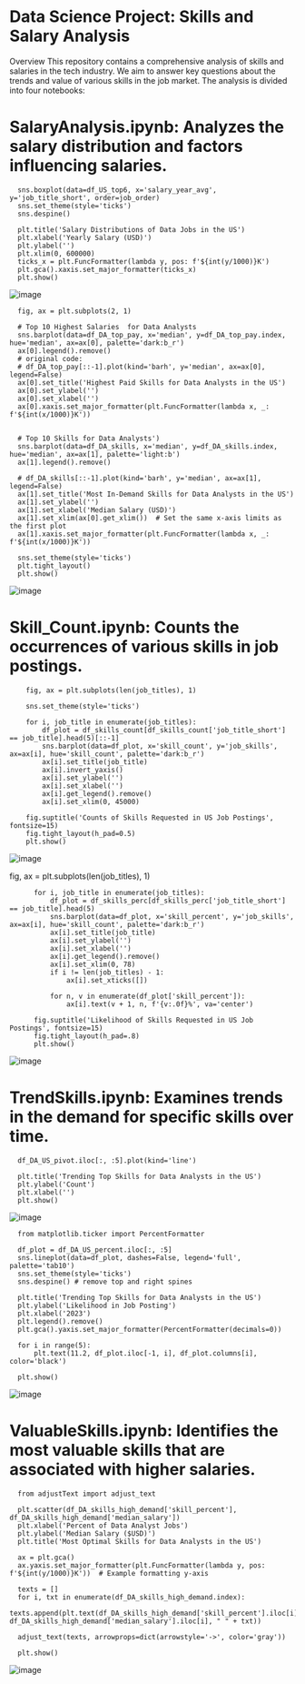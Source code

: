# Data Science Project: Skills and Salary Analysis
Overview
This repository contains a comprehensive analysis of skills and salaries in the tech industry. We aim to answer key questions about the trends and value of various skills in the job market. The analysis is divided into four notebooks:

# SalaryAnalysis.ipynb: Analyzes the salary distribution and factors influencing salaries.
 
      sns.boxplot(data=df_US_top6, x='salary_year_avg', y='job_title_short', order=job_order)
      sns.set_theme(style='ticks')
      sns.despine()
      
      plt.title('Salary Distributions of Data Jobs in the US')
      plt.xlabel('Yearly Salary (USD)')
      plt.ylabel('')
      plt.xlim(0, 600000) 
      ticks_x = plt.FuncFormatter(lambda y, pos: f'${int(y/1000)}K')
      plt.gca().xaxis.set_major_formatter(ticks_x)
      plt.show()
![image](https://github.com/user-attachments/assets/d90c30f7-fc4f-4ea8-a563-726d558f3c44)

      fig, ax = plt.subplots(2, 1)  
      
      # Top 10 Highest Salaries  for Data Analysts
      sns.barplot(data=df_DA_top_pay, x='median', y=df_DA_top_pay.index, hue='median', ax=ax[0], palette='dark:b_r')
      ax[0].legend().remove()
      # original code:
      # df_DA_top_pay[::-1].plot(kind='barh', y='median', ax=ax[0], legend=False) 
      ax[0].set_title('Highest Paid Skills for Data Analysts in the US')
      ax[0].set_ylabel('')
      ax[0].set_xlabel('')
      ax[0].xaxis.set_major_formatter(plt.FuncFormatter(lambda x, _: f'${int(x/1000)}K'))
      
      
      # Top 10 Skills for Data Analysts')
      sns.barplot(data=df_DA_skills, x='median', y=df_DA_skills.index, hue='median', ax=ax[1], palette='light:b')
      ax[1].legend().remove()
      
      # df_DA_skills[::-1].plot(kind='barh', y='median', ax=ax[1], legend=False)
      ax[1].set_title('Most In-Demand Skills for Data Analysts in the US')
      ax[1].set_ylabel('')
      ax[1].set_xlabel('Median Salary (USD)')
      ax[1].set_xlim(ax[0].get_xlim())  # Set the same x-axis limits as the first plot
      ax[1].xaxis.set_major_formatter(plt.FuncFormatter(lambda x, _: f'${int(x/1000)}K'))
      
      sns.set_theme(style='ticks')
      plt.tight_layout()
      plt.show()

![image](https://github.com/user-attachments/assets/797df33e-8522-44b8-967c-2ca66de76322)
      
# Skill_Count.ipynb: Counts the occurrences of various skills in job postings.
        fig, ax = plt.subplots(len(job_titles), 1)
        
        sns.set_theme(style='ticks')
        
        for i, job_title in enumerate(job_titles):
            df_plot = df_skills_count[df_skills_count['job_title_short'] == job_title].head(5)[::-1]
            sns.barplot(data=df_plot, x='skill_count', y='job_skills', ax=ax[i], hue='skill_count', palette='dark:b_r')
            ax[i].set_title(job_title)
            ax[i].invert_yaxis()
            ax[i].set_ylabel('')
            ax[i].set_xlabel('')
            ax[i].get_legend().remove()
            ax[i].set_xlim(0, 45000) 
        
        fig.suptitle('Counts of Skills Requested in US Job Postings', fontsize=15)
        fig.tight_layout(h_pad=0.5)
        plt.show()
![image](https://github.com/user-attachments/assets/8bc809c0-14d3-4c31-b66b-4668f4873be5)

fig, ax = plt.subplots(len(job_titles), 1)


          for i, job_title in enumerate(job_titles):
              df_plot = df_skills_perc[df_skills_perc['job_title_short'] == job_title].head(5)
              sns.barplot(data=df_plot, x='skill_percent', y='job_skills', ax=ax[i], hue='skill_count', palette='dark:b_r')
              ax[i].set_title(job_title)
              ax[i].set_ylabel('')
              ax[i].set_xlabel('')
              ax[i].get_legend().remove()
              ax[i].set_xlim(0, 78)
              if i != len(job_titles) - 1:
                  ax[i].set_xticks([])
          
              for n, v in enumerate(df_plot['skill_percent']):
                  ax[i].text(v + 1, n, f'{v:.0f}%', va='center')
          
          fig.suptitle('Likelihood of Skills Requested in US Job Postings', fontsize=15)
          fig.tight_layout(h_pad=.8)
          plt.show()
![image](https://github.com/user-attachments/assets/bd9302c5-62a0-466f-a776-fd4a40018ee9)

# TrendSkills.ipynb: Examines trends in the demand for specific skills over time.
      df_DA_US_pivot.iloc[:, :5].plot(kind='line')
      
      plt.title('Trending Top Skills for Data Analysts in the US')
      plt.ylabel('Count')
      plt.xlabel('')
      plt.show()
![image](https://github.com/user-attachments/assets/69f2388b-ef70-4ade-83bc-dc3e0331fae3)

      from matplotlib.ticker import PercentFormatter
      
      df_plot = df_DA_US_percent.iloc[:, :5]
      sns.lineplot(data=df_plot, dashes=False, legend='full', palette='tab10')
      sns.set_theme(style='ticks')
      sns.despine() # remove top and right spines
      
      plt.title('Trending Top Skills for Data Analysts in the US')
      plt.ylabel('Likelihood in Job Posting')
      plt.xlabel('2023')
      plt.legend().remove()
      plt.gca().yaxis.set_major_formatter(PercentFormatter(decimals=0))
      
      for i in range(5):
          plt.text(11.2, df_plot.iloc[-1, i], df_plot.columns[i], color='black')
      
      plt.show()
![image](https://github.com/user-attachments/assets/1be8bce9-e121-4e65-b320-85de536e0992)

      
# ValuableSkills.ipynb: Identifies the most valuable skills that are associated with higher salaries.
      from adjustText import adjust_text
      
      plt.scatter(df_DA_skills_high_demand['skill_percent'], df_DA_skills_high_demand['median_salary'])
      plt.xlabel('Percent of Data Analyst Jobs')
      plt.ylabel('Median Salary ($USD)')  
      plt.title('Most Optimal Skills for Data Analysts in the US')
      
      ax = plt.gca()
      ax.yaxis.set_major_formatter(plt.FuncFormatter(lambda y, pos: f'${int(y/1000)}K'))  # Example formatting y-axis
      
      texts = []
      for i, txt in enumerate(df_DA_skills_high_demand.index):
          texts.append(plt.text(df_DA_skills_high_demand['skill_percent'].iloc[i], df_DA_skills_high_demand['median_salary'].iloc[i], " " + txt))
      
      adjust_text(texts, arrowprops=dict(arrowstyle='->', color='gray'))
      
      plt.show()

  ![image](https://github.com/user-attachments/assets/9caeeaf2-9b01-4bd7-8671-f5ce3c5b1ff9)


